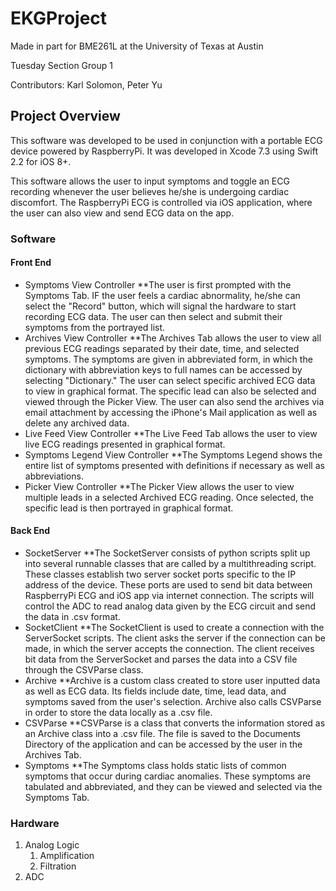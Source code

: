 # EKGProject

Made in part for BME261L at the University of Texas at Austin

Tuesday Section Group 1

Contributors: Karl Solomon, Peter Yu

## Project Overview

This software was developed to be used in conjunction with a portable ECG device powered by RaspberryPi. It was developed in Xcode 7.3 using Swift 2.2 for iOS 8+.

This software allows the user to input symptoms and toggle an ECG recording whenever the user believes he/she is undergoing cardiac discomfort. The RaspberryPi ECG is controlled via iOS application, where the user can also view and send ECG data on the app. 
### Software 

#### Front End
* Symptoms View Controller
**The user is first prompted with the Symptoms Tab. IF the user feels a cardiac abnormality, he/she can select the "Record" button, which will signal the hardware to start recording ECG data. The user can then select and submit their symptoms from the portrayed list. 
* Archives View Controller
**The Archives Tab allows the user to view all previous ECG readings separated by their date, time, and selected symptoms. The symptoms are given in abbreviated form, in which the dictionary with abbreviation keys to full names can be accessed by selecting "Dictionary." The user can select specific archived ECG data to view in graphical format. The specific lead can also be selected and viewed through the Picker View. The user can also send the archives via email attachment by accessing the iPhone's Mail application as well as delete any archived data.
* Live Feed View Controller
**The Live Feed Tab allows the user to view live ECG readings presented in graphical format. 
* Symptoms Legend View Controller
**The Symptoms Legend shows the entire list of symptoms presented with definitions if necessary as well as abbreviations. 
* Picker View Controller
**The Picker View allows the user to view multiple leads in a selected Archived ECG reading. Once selected, the specific lead is then portrayed in graphical format.

#### Back End
* SocketServer
**The SocketServer consists of python scripts split up into several runnable classes that are called by a multithreading script. These classes establish two server socket ports specific to the IP address of the device. These ports are used to send bit data between RaspberryPi ECG and iOS app via internet connection. The scripts will control the ADC to read analog data given by the ECG circuit and send the data in .csv format. 
* SocketClient
**The SocketClient is used to create a connection with the ServerSocket scripts. The client asks the server if the connection can be made, in which the server accepts the connection. The client receives bit data from the ServerSocket and parses the data into a CSV file through the CSVParse class. 
* Archive
**Archive is a custom class created to store user inputted data as well as ECG data. Its fields include date, time, lead data, and symptoms saved from the user's selection. Archive also calls CSVParse in order to store the data locally as a .csv file.
* CSVParse
**CSVParse is a class that converts the information stored as an Archive class into a .csv file. The file is saved to the Documents Directory of the application and can be accessed by the user in the Archives Tab.
* Symptoms
**The Symptoms class holds static lists of common symptoms that occur during cardiac anomalies. These symptoms are tabulated and abbreviated, and they can be viewed and selected via the Symptoms Tab. 

### Hardware
1. Analog Logic
    1. Amplification
    2. Filtration
2. ADC
